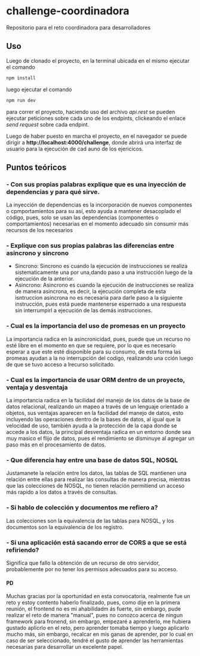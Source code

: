 # challenge-coordinadora
Repositorio para el reto coordinadora para desarrolladores
## Uso
Luego de clonado el proyecto, en la terminal ubicada en el mismo ejecutar el comando 
```bash
npm install 
```
luego ejecutar el comando 
```bash
npm run dev
```
para correr el proyecto, haciendo uso del archivo *api.rest* se pueden ejecutar peticiones sobre cada uno de los endpints, clickeando el enlace *send request* sobre cada endpint.

Luego de haber puesto en marcha el proyecto, en el navegador se puede dirigir a **http://localhost:4000/challenge**, donde abrirá una interfaz de usuario para la ejecución de cad auno de los ejericicos.

## Puntos teóricos

### - Con sus propias palabras explique que es una inyección de dependencias y para qué sirve.
   La inyección de dependencias es la incorporación de nuevos componentes o cpmportamientos para su así, esto ayuda a mantener desacoplado el código, pues, solo se usan las dependencias (componentes o comportamientos) necesarias en el momento adecuado sin consumir más recursos de los necesarios
### - Explique con sus propias palabras las diferencias entre asincrono y sincrono
   - Sincrono: Sincrono es cuando la ejecución de instrucciones se realiza sistematicamente una por una,dando paso  a una instrucción luego de la ejecución de la anterior.
   - Asincrono: Asincrono es cuando la ejecución de instrucciones se realiza de manera asincrona, es decir, la ejecución completa de esta isntruccion asincrona no es necesaria para darle paso a la siguiente instrucción, pues está puede mantenerse espernado a una respuesta sin interrumpirl a ejecución de las demás instrucciones.
### - Cual es la importancia del uso de promesas en un proyecto
   La importancia radica en la asincronicidad, pues, puede que un recurso no esté libre en el momento en que se requiere, por lo que es necesario esperar a que este esté disponible para su consumo, de esta forma las promeas ayudan a la no interrupción del codigo, realizando una cción luego de que se tuvo acceso a lrecurso solicitado.
### - Cual es la importancia de usar ORM dentro de un proyecto, ventaja y desventaja  
   La importancia radica en la facilidad del manejo de los datos de la base de datos relacional, realizando un mapeo a través de un lenguaje orientado a objetos, sus ventajas aparecen en la facilidad del manejo de datos, esto incluyendo las operaciones dentro de la bases de datos, al igual que la velocidad de uso, también ayuda a la protección de la capa donde se accede a los datos, la principal desventaja radica en un entorno donde sea muy masico el flijo de datos, pues el rendimiento se disminuye al agregar un paso más en el procesamiento de datos.
### - Que diferencia hay entre una base de datos SQL, NOSQL
   Justamanete la relación entre los datos, las tablas de SQL mantienen una relación entre ellas para realizar las consultas de manera precisa, mientras que las colecciones de NOSQL, no tienen relación permitiend un acceso más rapido a los datos a través de consultas.
### - Si hablo de colección y documentos me refiero a?
   Las colecciones son la equivalencia de las tablas para NOSQL, y los documentos son la equivalencia de los registro.
### - Si una aplicación está sacando error de CORS a que se está refiriendo?
   Significa que fallo la obtención de un recurso de otro servidor, probablemente por no tener los permisos adecuados para su acceso.
#### PD
   Muchas gracias por la oportunidad en esta convocatoria, realmente fue un reto y estoy contento haberlo finalizado, pues, como dije en la primera reunión, el frontend no es mi ahabilidadm ás fuerte, sin embargo, pude realizar el reto de manera "manual", pues no conozco acerca de ningun framework para fronend, sin embargo, empezaré a aprenderlo, me hubiera gustado aplicrlo en el reto, pero aprender tomaba tiempo y luego aplicarlo mucho más, sin embargo, recalcar en mis ganas de aprender, por lo cual en caso de ser seleccionado, tendré el gusto de aprender las herramientas necesarias para desarrollar un excelente papel.
